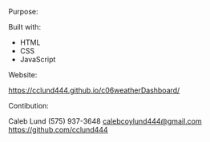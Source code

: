 Purpose:


Built with:
* HTML
* CSS
* JavaScript

Website:

https://cclund444.github.io/c06weatherDashboard/

Contibution:

Caleb Lund
(575) 937-3648
calebcoylund444@gmail.com
https://github.com/cclund444